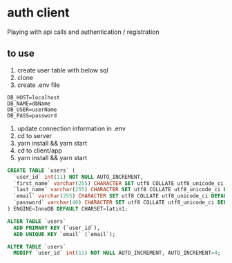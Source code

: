 # auth client

Playing with api calls and authentication / registration

## to use
1. create user table with below sql
1. clone
1. create .env file
````
DB_HOST=localhost
DB_NAME=dbName
DB_USER=userName
DB_PASS=password
````
1. update connection information in .env
1. cd to server
1. yarn install && yarn start
1. cd to client/app
1. yarn install && yarn start




````sql
CREATE TABLE `users` (
  `user_id` int(11) NOT NULL AUTO_INCREMENT,
  `first_name` varchar(255) CHARACTER SET utf8 COLLATE utf8_unicode_ci NOT NULL,
  `last_name` varchar(255) CHARACTER SET utf8 COLLATE utf8_unicode_ci DEFAULT NULL,
  `email` varchar(255) CHARACTER SET utf8 COLLATE utf8_unicode_ci DEFAULT NULL,
  `password` varchar(40) CHARACTER SET utf8 COLLATE utf8_unicode_ci DEFAULT NULL
) ENGINE=InnoDB DEFAULT CHARSET=latin1;

ALTER TABLE `users`
  ADD PRIMARY KEY (`user_id`),
  ADD UNIQUE KEY `email` (`email`);

ALTER TABLE `users`
  MODIFY `user_id` int(11) NOT NULL AUTO_INCREMENT, AUTO_INCREMENT=4;
````
